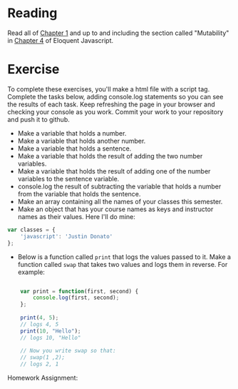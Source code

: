 Reading
=======

Read all of [Chapter 1](http://eloquentjavascript.net/01_values.html) and up to and including the section called "Mutability" in [Chapter 4](http://eloquentjavascript.net/04_data.html) of Eloquent Javascript.

Exercise
=========

To complete these exercises, you'll make a html file with a script tag. Complete the tasks below, adding console.log statements so you can see the results of each task. Keep refreshing the page in your browser and checking your console as you work. Commit your work to your repository and push it to github.

- Make a variable that holds a number. 
- Make a variable that holds another number.
- Make a variable that holds a sentence.
- Make a variable that holds the result of adding the two number variables.
- Make a variable that holds the result of adding one of the number variables to the sentence variable.
- console.log the result of subtracting the variable that holds a number from the variable that holds the sentence.
- Make an array containing all the names of your classes this semester.
- Make an object that has your course names as keys and instructor names as their values. Here I'll do mine:

```javascript
var classes = {
    'javascript': 'Justin Donato'
};
```

- Below is a function called `print` that logs the values passed to it. Make a function called `swap` that takes two values and logs them in reverse. For example:

```javascript

    var print = function(first, second) {
        console.log(first, second);
    };
    
    print(4, 5);
    // logs 4, 5
    print(10, "Hello");
    // logs 10, "Hello"
    
    // Now you write swap so that:
    // swap(1 ,2);
    // logs 2, 1
```


Homework Assignment:
<html>
<head>
<title>
Javascript Class
</title>
</head>
<body>
<script>
var firstNumber = 5;
console.log(firstNumber);
var secondNumber = 10;
console.log(secondNumber);
var firstSentence = "The Bermuda Triangle, also known as the Devil's Triangle, is a loosely defined region in the western part of the North Atlantic Ocean, where a number of aircraft and ships are said to have disappeared under mysterious circumstances.";
console.log(firstSentence);
var addFirstandSecond = firstNumber + secondNumber;
console.log(addFirstandSecond);
var addNumberandSentence = firstNumber + firstSentence;
console.log(addNumberandSentence);
console.log("firstSentence" - secondNumber);
console.log(secondNumber - firstNumber);
var classesArray = ["Javascript", "Economics", "Dynamic Metropolis", "Topics", "Designing For Touch"];
console.log(classesArray);
var classes = {
    "Javascript": "Justin Donato",
    "Economics": "Paulo Dos Santos",
    "Dynamic Metropolis" : "Joseph Heathcott",
    "Topics": "Jonathan Vingiano",
    "Designing For Touch": "Luke Miller",
};
console.log(classes);

var swap = function(first, second) {
        console.log(second, first);
    };
    swap("hi","bye");

</script>
</body>
</html>
